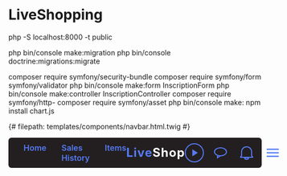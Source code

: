 # LiveShopping
php -S localhost:8000 -t public


php bin/console make:migration
php bin/console doctrine:migrations:migrate

composer require symfony/security-bundle
composer require symfony/form symfony/validator
php bin/console make:form InscriptionForm 
php bin/console make:controller InscriptionController 
composer require symfony/http-
composer require symfony/asset
php bin/console make:
npm install chart.js



















{# filepath: templates/components/navbar.html.twig #}
<nav class="navbar">
    <div class="nav-links">
        <a href="#">Home</a>
        <a href="#">Sales History</a>
        <a href="#">Items</a>
    </div>
    <span class="logo">
        <span style="color:#567AF4;font-family: 'Inter', Arial, sans-serif;">Live</span><span style="color:#fff;font-family: 'Inter', Arial, sans-serif;">Shop</span>
    </span>
    <div class="right-group">
        <div class="icons">
            <span class="icon">
                <!-- Start Live Icon -->
                <svg width="38" height="38" viewBox="0 0 38 38" fill="none" xmlns="http://www.w3.org/2000/svg">
                    <circle cx="19" cy="19" r="18" stroke="#567AF4" stroke-width="2"/>
                    <path d="M15 12L26 19L15 26V12Z" fill="#567AF4"/>
                </svg>
            </span>
            <span class="icon">
                <!-- Bulle de discussion -->
                <svg width="38" height="38" viewBox="0 0 38 38" fill="none" stroke="#567AF4" stroke-width="2" xmlns="http://www.w3.org/2000/svg">
                    <ellipse cx="19" cy="17" rx="12" ry="8" />
                    <polyline points="13,25 13,29 19,25" />
                </svg>
            </span>
            <span class="icon">
                <!-- Cloche -->
                <svg width="38" height="38" viewBox="0 0 38 38" fill="none" stroke="#567AF4" stroke-width="2" xmlns="http://www.w3.org/2000/svg">
                    <path d="M19 32c2.5 0 4-1.5 4-3h-8c0 1.5 1.5 3 4 3z"/>
                    <path d="M29 25V17c0-5.5-4.5-10-10-10s-10 4.5-10 10v8l-2 2v1h24v-1l-2-2z"/>
                </svg>
            </span>
            <span class="icon">
                <!-- Menu hamburger (3 lignes) -->
                <svg width="38" height="38" viewBox="0 0 38 38" fill="none" stroke="#567AF4" stroke-width="2.5" stroke-linecap="round" xmlns="http://www.w3.org/2000/svg">
                    <line x1="8" y1="12" x2="30" y2="12" />
                    <line x1="8" y1="19" x2="30" y2="19" />
                    <line x1="8" y1="26" x2="30" y2="26" />
                </svg>
            </span>
        </div>
    </div>
</nav>
<style>
    .navbar {
        background: #231f20;
        color: #fff;
        display: flex;
        align-items: center;
        padding: 0 30px;
        height: 60px;
        justify-content: space-between;
        border-radius: 6px;
    }
    .navbar .nav-links {
        display: flex;
        gap: 30px;
    }
    .navbar a {
        color: #567AF4;
        font-family: 'Inter', Arial, sans-serif;
        text-decoration: none;
        font-weight: 600;
        font-size: 16px;
        transition: color 0.2s;
    }
    .navbar a:hover {
        color: #fff;
    }
    .navbar .logo {
        font-size: 24px;
        font-weight: 700;
        letter-spacing: 1px;
    }
    .navbar .search-bar {
        background: #eee;
        border-radius: 20px;
        border: none;
        padding: 6px 18px;
        width: 180px;
        margin: 0 20px;
    }
    .navbar .icons {
        display: flex;
        gap: 12px;
    }
    .navbar .icon {
        display: flex;
        align-items: center;
        justify-content: center;
        /* border: 2px solid #567AF4;
        border-radius: 6px; */
        width: 38px;
        height: 38px;
        background: transparent;
        margin-right: 2px;
    }
    .navbar .icon svg {
        display: block;
    }
    .right-group {
        display: flex;
        align-items: center;
        gap: 16px; /* Ajuste l'espace entre la barre et les icônes */
    }

    .navbar .search-bar {
        background: #eee;
        border-radius: 20px;
        border: none;
        padding: 6px 18px;
        width: 160px;
        margin: 0;
        box-shadow: 0 2px 8px rgba(86, 122, 244, 0.15); /* Ajoute un shadow bleu doux */
        font-family: 'Inter', Arial, sans-serif;
        font-size: 16px;
    }
</style>
